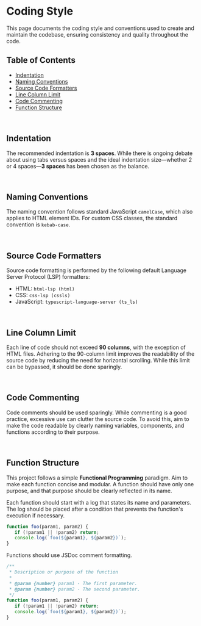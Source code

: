 # Coding Style

This page documents the coding style and conventions used to create and maintain the
codebase, ensuring consistency and quality throughout the code.

## Table of Contents

- [Indentation](#indentation)
- [Naming Conventions](#naming-conventions)
- [Source Code Formatters](#source-code-formatters)
- [Line Column Limit](#line-column-limit)
- [Code Commenting](#code-commenting)
- [Function Structure](#function-structure)

<br>

## Indentation

The recommended indentation is **3 spaces**. While there is ongoing debate about using
tabs versus spaces and the ideal indentation size—whether 2 or 4 spaces—**3 spaces**
has been chosen as the balance.

<br>

## Naming Conventions

The naming convention follows standard JavaScript `camelCase`, which also applies to HTML
element IDs. For custom CSS classes, the standard convention is `kebab-case`.

<br>

## Source Code Formatters

Source code formatting is performed by the following default Language Server Protocol (LSP)
formatters:

* HTML: `html-lsp (html)`
* CSS: `css-lsp (cssls)`
* JavaScript: `typescript-language-server (ts_ls)`

<br>

## Line Column Limit

Each line of code should not exceed **90 columns**, with the exception of HTML files.
Adhering to the 90-column limit improves the readability of the source code by reducing
the need for horizontal scrolling. While this limit can be bypassed, it should be done
sparingly.

<br>

## Code Commenting

Code comments should be used sparingly. While commenting is a good practice, excessive
use can clutter the source code. To avoid this, aim to make the code readable by clearly
naming variables, components, and functions according to their purpose.

<br>

## Function Structure

This project follows a simple **Functional Programming** paradigm. Aim to make each
function concise and modular. A function should have only one purpose, and that purpose
should be clearly reflected in its name.

Each function should start with a log that states its name and parameters. The log
should be placed after a condition that prevents the function's execution if necessary.
```javascript
function foo(param1, param2) {
   if (!param1 || !param2) return;
   console.log(`foo(${param1}, ${param2})`);
}
```

Functions should use JSDoc comment formatting.
```javascript
/**
 * Description or purpose of the function
 *
 * @param {number} param1 - The first parameter.
 * @param {number} param2 - The second parameter.
 */
function foo(param1, param2) {
   if (!param1 || !param2) return;
   console.log(`foo(${param1}, ${param2})`);
}
```
